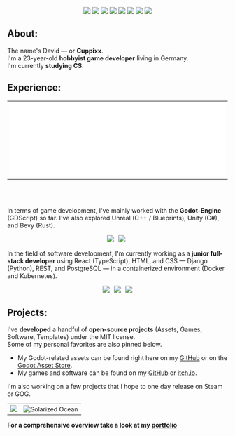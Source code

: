 <p align="center">
  <img src="https://komarev.com/ghpvc/?username=Cuppixx&color=blue&style=flat" />
  <img src="https://img.shields.io/badge/Repos-32-blue?style=flat" />
  <img src="https://img.shields.io/badge/Public%20Repos-16-blue?style=flat" />
  <img src="https://img.shields.io/badge/Gists-2-blue?style=flat" />
  <img src="https://img.shields.io/badge/Packages-0-478CBF?style=flat" />
  <img src="https://img.shields.io/badge/LOC-[NUMBER]-blue?style=flat" />
  <img src="https://img.shields.io/badge/Engine-Godot-478CBF?style=flat" />
  <img src="https://img.shields.io/badge/GitHub%20Since-2022-blue?style=flat" />
</p>

## About:
The name's David — or **Cuppixx**.  
I'm a 23-year-old **hobbyist game developer** living in Germany.  
I'm currently **studying CS**.


## Experience:
<div align="center">
  <table>
    <tbody>
      <tr>
        <td><img src="https://raw.githubusercontent.com/Cuppixx/Cuppixx/main/metrics.plugin.languages-and-licenses.svg"/></td>
      </tr>
    </tbody>
  </table>
</div>
<br><br>

In terms of game development, I've mainly worked with the **Godot-Engine** (GDScript) so far. I've also explored Unreal (C++ / Blueprints), Unity (C#), and Bevy (Rust).
<p align="center">
  <img src="https://img.shields.io/badge/Engine-Godot-478CBF?style=flat&logo=godot-engine&logoColor=white" style="margin-right:6px;" />
  <img src="https://img.shields.io/badge/Language-C++-00599C?style=flat&logo=cplusplus&logoColor=white" style="margin-right:6px;" />
</p>

  In the field of software development, I'm currently working as a **junior full-stack developer** using React (TypeScript), HTML, and CSS — Django (Python), REST, and PostgreSQL — in a containerized environment (Docker and Kubernetes).
<p align="center">
  <img src="https://img.shields.io/badge/Frontend-React-blue?style=flat&logo=react" style="margin-right:6px;" />
  <img src="https://img.shields.io/badge/Backend-Django-green?style=flat&logo=django" style="margin-right:6px;" />
  <img src="https://img.shields.io/badge/DevOps-Docker-blue?style=flat&logo=docker" />
</p>

## Projects:

I've **developed** a handful of **open-source projects** (Assets, Games, Software, Templates) under the MIT license.  
Some of my personal favorites are also pinned below.

- My Godot-related assets can be found right here on my [GitHub](https://github.com/Cuppixx?tab=repositories) or on the [Godot Asset Store](https://godotengine.org/asset-library/asset?user=CuppiXD).
- My games and software can be found on my [GitHub](https://github.com/Cuppixx?tab=repositories) or [itch.io](https://cuppixx.itch.io).

I'm also working on a few projects that I hope to one day release on Steam or GOG.

<table>
  <tbody>
    <tr>
      <td><img src="https://github-readme-stats.vercel.app/api?username=Cuppixx&show_icons=true&count_private=true&hide_title=true&theme=transparent&hide_border=true"/></td>
      <td><img src="https://nirzak-streak-stats.vercel.app/?user=Cuppixx&theme=transparent&hide_border=true" alt="Solarized Ocean"/></td>
    </tr>
  </tbody>
</table>

**For a comprehensive overview take a look at my [portfolio](https://cuppixx.github.io)**
